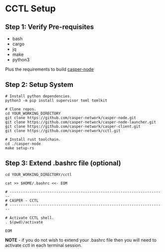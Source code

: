 # CCTL Setup

## Step 1: Verify Pre-requisites

- bash
- cargo
- jq
- make
- python3

Plus the requirements to build [casper-node](https://github.com/CasperLabs/casper-node#pre-requisites-for-building)

## Step 2: Setup System

```
# Install python dependencies.
python3 -m pip install supervisor toml tomlkit

# Clone repos.
cd YOUR_WORKING_DIRECTORY
git clone https://github.com/casper-network/casper-node.git
git clone https://github.com/casper-network/casper-node-launcher.git
git clone https://github.com/casper-network/casper-client.git
git clone https://github.com/casper-network/cctl.git

# Install rust toolchain.
cd ./casper-node
make setup-rs
```

## Step 3: Extend .bashrc file (optional)

```
cd YOUR_WORKING_DIRECTORY/cctl

cat >> $HOME/.bashrc <<- EOM

# ----------------------------------------------------------------------
# CASPER - CCTL
# ----------------------------------------------------------------------

# Activate CCTL shell.
. $(pwd)/activate

EOM
```

**NOTE** - if you do not wish to extend your .bashrc file then you will need to activate cctl in each terminal session.
